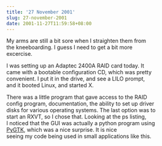 ```yaml
---
title: '27 November 2001'
slug: 27-november-2001
date: 2001-11-27T11:59:58+08:00
---
```


My arms are still a bit sore when I straighten them from\
the kneeboarding. I guess I need to get a bit more\
excercise.

I was setting up an Adaptec 2400A RAID card today. It\
came with a bootable configuration CD, which was pretty\
convenient. I put it in the drive, and see a LILO prompt,\
and it booted Linux, and started X.

There was a little program that gave access to the RAID\
config program, documentation, the ability to set up driver\
disks for various operating systems. The last option was to\
start an RXVT, so I chose that. Looking at the ps listing,\
I noticed that the GUI was actually a python program using\
[PyGTK](http://www.advogato.org/proj/PyGTK/), which was a nice surprise.
It is nice\
seeing my code being used in small applications like this.
